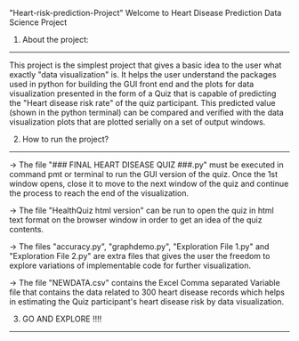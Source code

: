 "Heart-risk-prediction-Project" 
Welcome to Heart Disease Prediction Data Science Project

1. About the project:
---------------------------
This project is the simplest project that gives a basic idea to the user what exactly "data visualization" is.
It helps the user understand the packages used in python for building the GUI front end and the plots for
data visualization presented in the form of a Quiz that is capable of predicting the "Heart disease risk rate"
of the quiz participant. This predicted value (shown in the python terminal) can be compared and verified
with the data visualization plots that are plotted serially on a set of output windows.


2. How to run the project?
----------------------------------
-> The file "### FINAL HEART DISEASE QUIZ ###.py" must be executed in command pmt
or terminal to run the GUI version of the quiz. Once the 1st window opens, close it to move to the
next window of the quiz and continue the process to reach the end of the visualization.

-> The file "HealthQuiz html version" can be run to open the quiz in html text format on the 
browser window in order to get an idea of the quiz contents.

-> The files "accuracy.py", "graphdemo.py", "Exploration File 1.py" and "Exploration File 2.py"
are extra files that gives the user the freedom to explore variations of implementable code for further
visualization.

-> The file "NEWDATA.csv" contains the Excel Comma separated Variable file that contains the data related
to 300 heart disease records which helps in estimating the Quiz participant's heart disease risk by data 
visualization. 

3. GO AND EXPLORE !!!!
-------------------------------------
